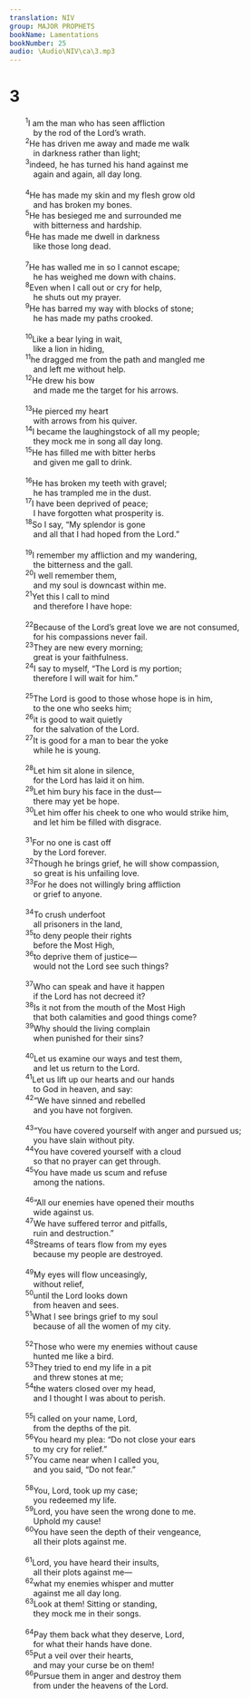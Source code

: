 ```yaml
---
translation: NIV
group: MAJOR PROPHETS
bookName: Lamentations 
bookNumber: 25
audio: \Audio\NIV\ca\3.mp3
---
```


<div class="title"><h1>3</h1></div>
<span class="verse ca_3_1">  <sup>1</sup>I am the man who has seen affliction <br/>   by the rod of the Lord’s wrath. <br/></span>
<span class="verse ca_3_2">  <sup>2</sup>He has driven me away and made me walk <br/>   in darkness rather than light; <br/></span>
<span class="verse ca_3_3">  <sup>3</sup>indeed, he has turned his hand against me <br/>   again and again, all day long. <br/><br/></span>
<span class="verse ca_3_4">  <sup>4</sup>He has made my skin and my flesh grow old <br/>   and has broken my bones. <br/></span>
<span class="verse ca_3_5">  <sup>5</sup>He has besieged me and surrounded me <br/>   with bitterness and hardship. <br/></span>
<span class="verse ca_3_6">  <sup>6</sup>He has made me dwell in darkness <br/>   like those long dead. <br/><br/></span>
<span class="verse ca_3_7">  <sup>7</sup>He has walled me in so I cannot escape; <br/>   he has weighed me down with chains. <br/></span>
<span class="verse ca_3_8">  <sup>8</sup>Even when I call out or cry for help, <br/>   he shuts out my prayer. <br/></span>
<span class="verse ca_3_9">  <sup>9</sup>He has barred my way with blocks of stone; <br/>   he has made my paths crooked. <br/><br/></span>
<span class="verse ca_3_10">  <sup>10</sup>Like a bear lying in wait, <br/>   like a lion in hiding, <br/></span>
<span class="verse ca_3_11">  <sup>11</sup>he dragged me from the path and mangled me <br/>   and left me without help. <br/></span>
<span class="verse ca_3_12">  <sup>12</sup>He drew his bow <br/>   and made me the target for his arrows. <br/><br/></span>
<span class="verse ca_3_13">  <sup>13</sup>He pierced my heart <br/>   with arrows from his quiver. <br/></span>
<span class="verse ca_3_14">  <sup>14</sup>I became the laughingstock of all my people; <br/>   they mock me in song all day long. <br/></span>
<span class="verse ca_3_15">  <sup>15</sup>He has filled me with bitter herbs <br/>   and given me gall to drink. <br/><br/></span>
<span class="verse ca_3_16">  <sup>16</sup>He has broken my teeth with gravel; <br/>   he has trampled me in the dust. <br/></span>
<span class="verse ca_3_17">  <sup>17</sup>I have been deprived of peace; <br/>   I have forgotten what prosperity is. <br/></span>
<span class="verse ca_3_18">  <sup>18</sup>So I say, “My splendor is gone <br/>   and all that I had hoped from the Lord.” <br/><br/></span>
<span class="verse ca_3_19">  <sup>19</sup>I remember my affliction and my wandering, <br/>   the bitterness and the gall. <br/></span>
<span class="verse ca_3_20">  <sup>20</sup>I well remember them, <br/>   and my soul is downcast within me. <br/></span>
<span class="verse ca_3_21">  <sup>21</sup>Yet this I call to mind <br/>   and therefore I have hope: <br/><br/></span>
<span class="verse ca_3_22">  <sup>22</sup>Because of the Lord’s great love we are not consumed, <br/>   for his compassions never fail. <br/></span>
<span class="verse ca_3_23">  <sup>23</sup>They are new every morning; <br/>   great is your faithfulness. <br/></span>
<span class="verse ca_3_24">  <sup>24</sup>I say to myself, “The Lord is my portion; <br/>   therefore I will wait for him.” <br/><br/></span>
<span class="verse ca_3_25">  <sup>25</sup>The Lord is good to those whose hope is in him, <br/>   to the one who seeks him; <br/></span>
<span class="verse ca_3_26">  <sup>26</sup>it is good to wait quietly <br/>   for the salvation of the Lord. <br/></span>
<span class="verse ca_3_27">  <sup>27</sup>It is good for a man to bear the yoke <br/>   while he is young. <br/><br/></span>
<span class="verse ca_3_28">  <sup>28</sup>Let him sit alone in silence, <br/>   for the Lord has laid it on him. <br/></span>
<span class="verse ca_3_29">  <sup>29</sup>Let him bury his face in the dust— <br/>   there may yet be hope. <br/></span>
<span class="verse ca_3_30">  <sup>30</sup>Let him offer his cheek to one who would strike him, <br/>   and let him be filled with disgrace. <br/><br/></span>
<span class="verse ca_3_31">  <sup>31</sup>For no one is cast off <br/>   by the Lord forever. <br/></span>
<span class="verse ca_3_32">  <sup>32</sup>Though he brings grief, he will show compassion, <br/>   so great is his unfailing love. <br/></span>
<span class="verse ca_3_33">  <sup>33</sup>For he does not willingly bring affliction <br/>   or grief to anyone. <br/><br/></span>
<span class="verse ca_3_34">  <sup>34</sup>To crush underfoot <br/>   all prisoners in the land, <br/></span>
<span class="verse ca_3_35">  <sup>35</sup>to deny people their rights <br/>   before the Most High, <br/></span>
<span class="verse ca_3_36">  <sup>36</sup>to deprive them of justice— <br/>   would not the Lord see such things? <br/><br/></span>
<span class="verse ca_3_37">  <sup>37</sup>Who can speak and have it happen <br/>   if the Lord has not decreed it? <br/></span>
<span class="verse ca_3_38">  <sup>38</sup>Is it not from the mouth of the Most High <br/>   that both calamities and good things come? <br/></span>
<span class="verse ca_3_39">  <sup>39</sup>Why should the living complain <br/>   when punished for their sins? <br/><br/></span>
<span class="verse ca_3_40">  <sup>40</sup>Let us examine our ways and test them, <br/>   and let us return to the Lord. <br/></span>
<span class="verse ca_3_41">  <sup>41</sup>Let us lift up our hearts and our hands <br/>   to God in heaven, and say: <br/></span>
<span class="verse ca_3_42">  <sup>42</sup>“We have sinned and rebelled <br/>   and you have not forgiven. <br/><br/></span>
<span class="verse ca_3_43">  <sup>43</sup>“You have covered yourself with anger and pursued us; <br/>   you have slain without pity. <br/></span>
<span class="verse ca_3_44">  <sup>44</sup>You have covered yourself with a cloud <br/>   so that no prayer can get through. <br/></span>
<span class="verse ca_3_45">  <sup>45</sup>You have made us scum and refuse <br/>   among the nations. <br/><br/></span>
<span class="verse ca_3_46">  <sup>46</sup>“All our enemies have opened their mouths <br/>   wide against us. <br/></span>
<span class="verse ca_3_47">  <sup>47</sup>We have suffered terror and pitfalls, <br/>   ruin and destruction.” <br/></span>
<span class="verse ca_3_48">  <sup>48</sup>Streams of tears flow from my eyes <br/>   because my people are destroyed. <br/><br/></span>
<span class="verse ca_3_49">  <sup>49</sup>My eyes will flow unceasingly, <br/>   without relief, <br/></span>
<span class="verse ca_3_50">  <sup>50</sup>until the Lord looks down <br/>   from heaven and sees. <br/></span>
<span class="verse ca_3_51">  <sup>51</sup>What I see brings grief to my soul <br/>   because of all the women of my city. <br/><br/></span>
<span class="verse ca_3_52">  <sup>52</sup>Those who were my enemies without cause <br/>   hunted me like a bird. <br/></span>
<span class="verse ca_3_53">  <sup>53</sup>They tried to end my life in a pit <br/>   and threw stones at me; <br/></span>
<span class="verse ca_3_54">  <sup>54</sup>the waters closed over my head, <br/>   and I thought I was about to perish. <br/><br/></span>
<span class="verse ca_3_55">  <sup>55</sup>I called on your name, Lord, <br/>   from the depths of the pit. <br/></span>
<span class="verse ca_3_56">  <sup>56</sup>You heard my plea: “Do not close your ears <br/>   to my cry for relief.” <br/></span>
<span class="verse ca_3_57">  <sup>57</sup>You came near when I called you, <br/>   and you said, “Do not fear.” <br/><br/></span>
<span class="verse ca_3_58">  <sup>58</sup>You, Lord, took up my case; <br/>   you redeemed my life. <br/></span>
<span class="verse ca_3_59">  <sup>59</sup>Lord, you have seen the wrong done to me. <br/>   Uphold my cause! <br/></span>
<span class="verse ca_3_60">  <sup>60</sup>You have seen the depth of their vengeance, <br/>   all their plots against me. <br/><br/></span>
<span class="verse ca_3_61">  <sup>61</sup>Lord, you have heard their insults, <br/>   all their plots against me— <br/></span>
<span class="verse ca_3_62">  <sup>62</sup>what my enemies whisper and mutter <br/>   against me all day long. <br/></span>
<span class="verse ca_3_63">  <sup>63</sup>Look at them! Sitting or standing, <br/>   they mock me in their songs. <br/><br/></span>
<span class="verse ca_3_64">  <sup>64</sup>Pay them back what they deserve, Lord, <br/>   for what their hands have done. <br/></span>
<span class="verse ca_3_65">  <sup>65</sup>Put a veil over their hearts, <br/>   and may your curse be on them! <br/></span>
<span class="verse ca_3_66">  <sup>66</sup>Pursue them in anger and destroy them <br/>   from under the heavens of the Lord. <br/><br/></span>
